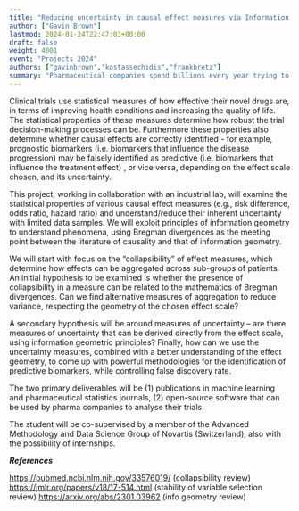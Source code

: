 ```yaml
---
title: "Reducing uncertainty in causal effect measures via Information Geometry"
author: ["Gavin Brown"]
lastmod: 2024-01-24T22:47:03+00:00
draft: false
weight: 4001
event: "Projects 2024"
authors: ["gavinbrown","kostassechidis","frankbretz"]
summary: "Pharmaceutical companies spend billions every year trying to develop safe and effective drugs. They rely on statistical methods to quantify and reduce uncertainty in their decision making processes. This project will exploit the framework of information geometry, and recently developed methodologies in Machine Learning, to address these problems. We will work with an industrial pharma lab, evaluating our novel techniques in their real data. The student will have the opportunity of an internship with the industrial supervisor, based in Switzerland. "
---
```


Clinical trials use statistical measures of how effective their novel drugs are, in terms of improving health conditions and increasing the quality of life.  The statistical properties of these measures determine how robust the trial decision-making processes can be.   Furthermore these properties also determine whether causal effects are correctly identified - for example, prognostic biomarkers (i.e. biomarkers that influence the disease progression) may be falsely identified as predictive (i.e. biomarkers that influence the treatment effect) , or vice versa, depending on the effect scale chosen, and its uncertainty.
 
This project, working in collaboration with an industrial lab, will examine the statistical properties of various causal effect measures (e.g., risk difference, odds ratio, hazard ratio) and understand/reduce their inherent uncertainty with limited data samples.   We will exploit principles of information geometry to understand phenomena, using Bregman divergences as the meeting point between the literature of causality and that of information geometry. 
 
We will start with focus on the “collapsibility” of effect measures, which determine how effects can be aggregated across sub-groups of patients. An initial hypothesis to be examined is whether the presence of collapsibility in a measure can be related to the mathematics of Bregman divergences. Can we find alternative measures of aggregation to reduce variance, respecting the geometry of the chosen effect scale?
 
A secondary hypothesis will be around measures of uncertainty – are there measures of uncertainty that can be derived directly from the effect scale, using information geometric principles?  Finally, how can we use the uncertainty measures, combined with a better understanding of the effect geometry, to come up with powerful methodologies for the identification of predictive biomarkers, while controlling false discovery rate.
 
The two primary deliverables will be (1) publications in machine learning and pharmaceutical statistics journals, (2) open-source software that can be used by pharma companies to analyse their trials.

The student will be co-supervised by a member of the Advanced Methodology and Data Science Group of Novartis (Switzerland), also with the possibility of internships.




***References***

https://pubmed.ncbi.nlm.nih.gov/33576019/ (collapsibility review)
https://jmlr.org/papers/v18/17-514.html (stability of variable selection review)
https://arxiv.org/abs/2301.03962 (info geometry review)